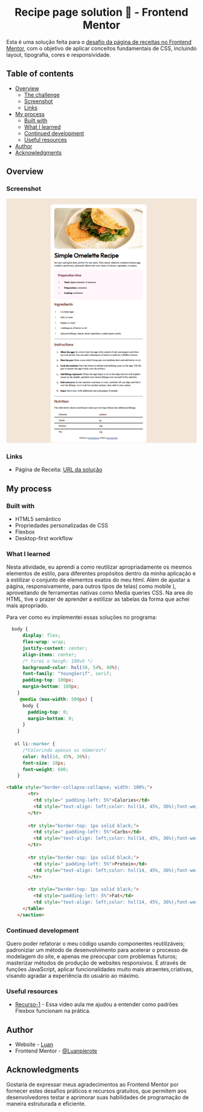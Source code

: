 <h1 align="center">Recipe page solution 📖 - Frontend Mentor </h1>

  Esta é uma solução feita para o [desafio da página de receitas no Frontend Mentor](https://www.frontendmentor.io/challenges/recipe-page-KiTsR8QQKm), com o objetivo de aplicar conceitos fundamentais de CSS, incluindo layout, tipografia, cores e responsividade.

## Table of contents

- [Overview](#overview)
  - [The challenge](#the-challenge)
  - [Screenshot](#screenshot)
  - [Links](#links)
- [My process](#my-process)
  - [Built with](#built-with)
  - [What I learned](#what-i-learned)
  - [Continued development](#continued-development)
  - [Useful resources](#useful-resources)
- [Author](#author)
- [Acknowledgments](#acknowledgments)


## Overview

### Screenshot

![Preview do projeto](./image.png)

  

### Links

- Página de Receita: [URL da solução](https://projects-six-ivory.vercel.app/)

## My process

### Built with

- HTML5 semântico
- Propriedades personalizadas de CSS
- Flexbox
- Desktop-first workflow

### What I learned

Nesta atividade, eu aprendi a como reutilizar apropriadamente os mesmos elementos de estilo, para diferentes propósitos dentro da minha aplicação e à estilizar o conjunto de elementos exatos do meu html. Além de ajustar a página, responsivamente, para outros tipos de telas( como mobile ), aproveitando de ferramentas nativas como Media queries CSS. 
Na area do HTML, tive o prazer de aprender a estilizar as tabelas da forma que achei mais apropriado.

Para ver como eu implementei essas soluções no programa:

```css
  body {
      display: flex;
      flex-wrap: wrap;
      justify-content: center;
      align-items: center;
      /* tirei o heigh: 100vh */
      background-color: hsl(30, 54%, 90%);
      font-family: "YoungSerif", serif;
      padding-top: 100px;
      margin-bottom: 100px;
    }
     @media (max-width: 500px) {
      body {
        padding-top: 0;
        margin-bottom: 0;
      }
    }
  
   ol li::marker {
      /*Colorindo apenas os números*/
      color: hsl(14, 45%, 36%);
      font-size: 18px;
      font-weight: 600;
    }
```

```html
<table style="border-collapse:collapse; width: 100%;">
        <tr>
          <td style=" padding-left: 5%">Calories</td>
          <td style="text-align: left;color: hsl(14, 45%, 36%);font-weight:bolder">277kcal</td>
        </tr>

        <tr style="border-top: 1px solid black;">
          <td style=" padding-left: 5%">Carbs</td>
          <td style="text-align: left;color: hsl(14, 45%, 36%);font-weight:bolder">0g</td>
        </tr>

        <tr style="border-top: 1px solid black;">
          <td style=" padding-left: 5%">Protein</td>
          <td style="text-align: left;color: hsl(14, 45%, 36%);font-weight:bolder">20g</td>
        </tr>

        <tr style="border-top: 1px solid black;">
          <td style="padding-left: 5%">Fat</td>
          <td style="text-align: left;color: hsl(14, 45%, 36%);font-weight:bolder">22g</td>
      </table>
    </section>
  ```

### Continued development

Quero poder refatorar o meu código usando componentes reutilizáveis; padroniziar um método de desenvolvimento para acelerar o processo de modelagem do site, e apenas me preocupar com problemas futuros; masterizar métodos de produção de websites responsivos. E através de funções JavaScript, aplicar funcionalidades muito mais atraentes,criativas, visando agradar a experiência do usuário ao máximo.

### Useful resources

- [Recurso-1](https://www.youtube.com/watch?v=sSkmBxsaJWg&t=65s) - Essa video aula me ajudou a entender como padrões Flexbox funcionam na prática.

## Author

- Website - [Luan](https://luanpierote.netlify.app/)
- Frontend Mentor - [@Luanpierote](https://www.frontendmentor.io/profile/Luanpierote)

## Acknowledgments

Gostaria de expressar meus agradecimentos ao Frontend Mentor por fornecer estes desafios práticos e recursos gratuitos, que permitem aos desenvolvedores testar e aprimorar suas habilidades de programação de maneira estruturada e eficiente.

